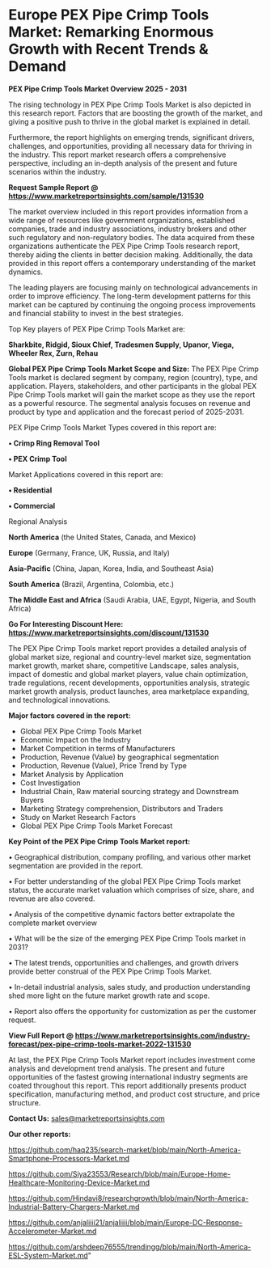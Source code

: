 # Europe PEX Pipe Crimp Tools Market: Remarking Enormous Growth with Recent Trends & Demand

<Strong> PEX Pipe Crimp Tools Market Overview 2025 - 2031</strong>

The rising technology in PEX Pipe Crimp Tools Market is also depicted in this research report. Factors that are boosting the growth of the market, and giving a positive push to thrive in the global market is explained in detail.

Furthermore, the report highlights on emerging trends, significant drivers, challenges, and opportunities, providing all necessary data for thriving in the industry. This report market research offers a comprehensive perspective, including an in-depth analysis of the present and future scenarios within the industry.

<strong>Request Sample Report @ <a href=https://www.marketreportsinsights.com/sample/131530>https://www.marketreportsinsights.com/sample/131530</a></strong>

The market overview included in this report provides information from a wide range of resources like government organizations, established companies, trade and industry associations, industry brokers and other such regulatory and non-regulatory bodies. The data acquired from these organizations authenticate the PEX Pipe Crimp Tools research report, thereby aiding the clients in better decision making. Additionally, the data provided in this report offers a contemporary understanding of the market dynamics.

The leading players are focusing mainly on technological advancements in order to improve efficiency. The long-term development patterns for this market can be captured by continuing the ongoing process improvements and financial stability to invest in the best strategies.

Top Key players of PEX Pipe Crimp Tools Market are:

<strong>Sharkbite, Ridgid, Sioux Chief, Tradesmen Supply, Upanor, Viega, Wheeler Rex, Zurn, Rehau</strong>

<strong><b>Global PEX Pipe Crimp Tools Market Scope and Size:</b></strong>
The PEX Pipe Crimp Tools market is declared segment by company, region (country), type, and application. Players, stakeholders, and other participants in the global PEX Pipe Crimp Tools market will gain the market scope as they use the report as a powerful resource. The segmental analysis focuses on revenue and product by type and application and the forecast period of 2025-2031.

PEX Pipe Crimp Tools Market Types covered in this report are:

<strong>• Crimp Ring Removal Tool

• PEX Crimp Tool</strong>

Market Applications covered in this report are:

<strong>• Residential

• Commercial</strong> 

Regional Analysis

<strong>North America</strong> (the United States, Canada, and Mexico)

<strong>Europe</strong> (Germany, France, UK, Russia, and Italy)

<strong>Asia-Pacific</strong> (China, Japan, Korea, India, and Southeast Asia)

<strong>South America</strong> (Brazil, Argentina, Colombia, etc.)

<strong>The Middle East and Africa</strong> (Saudi Arabia, UAE, Egypt, Nigeria, and South Africa)

<strong>Go For Interesting Discount Here: <a href=https://www.marketreportsinsights.com/discount/131530>https://www.marketreportsinsights.com/discount/131530</a></strong>

The PEX Pipe Crimp Tools market report provides a detailed analysis of global market size, regional and country-level market size, segmentation market growth, market share, competitive Landscape, sales analysis, impact of domestic and global market players, value chain optimization, trade regulations, recent developments, opportunities analysis, strategic market growth analysis, product launches, area marketplace expanding, and technological innovations.

<strong><b>Major factors covered in the report:</b></strong>
<ul>
  <li>Global PEX Pipe Crimp Tools Market </li>
  <li>Economic Impact on the Industry</li>
  <li>Market Competition in terms of Manufacturers</li>
  <li>Production, Revenue (Value) by geographical segmentation</li>
  <li>Production, Revenue (Value), Price Trend by Type</li>
  <li>Market Analysis by Application</li>
  <li>Cost Investigation</li>
  <li>Industrial Chain, Raw material sourcing strategy and Downstream Buyers</li>
  <li>Marketing Strategy comprehension, Distributors and Traders</li>
  <li>Study on Market Research Factors</li>
  <li>Global PEX Pipe Crimp Tools Market Forecast</li>
</ul>

<strong><b>Key Point of the PEX Pipe Crimp Tools Market report:</b></strong>

• Geographical distribution, company profiling, and various other market segmentation are provided in the report.

• For better understanding of the global PEX Pipe Crimp Tools market status, the accurate market valuation which comprises of size, share, and revenue are also covered.

• Analysis of the competitive dynamic factors better extrapolate the complete market overview

• What will be the size of the emerging PEX Pipe Crimp Tools market in 2031?

• The latest trends, opportunities and challenges, and growth drivers provide better construal of the PEX Pipe Crimp Tools Market.

• In-detail industrial analysis, sales study, and production understanding shed more light on the future market growth rate and scope.

• Report also offers the opportunity for customization as per the customer request.

<strong><b>View Full Report @ <a href=https://www.marketreportsinsights.com/industry-forecast/pex-pipe-crimp-tools-market-2022-131530>https://www.marketreportsinsights.com/industry-forecast/pex-pipe-crimp-tools-market-2022-131530</a></b></strong>


At last, the PEX Pipe Crimp Tools Market report includes investment come analysis and development trend analysis. The present and future opportunities of the fastest growing international industry segments are coated throughout this report. This report additionally presents product specification, manufacturing method, and product cost structure, and price structure.

<strong>Contact Us:</strong>
sales@marketreportsinsights.com

<strong>Our other reports:</strong>

<a href=https://github.com/haq235/search-market/blob/main/North-America-Smartphone-Processors-Market.md>https://github.com/haq235/search-market/blob/main/North-America-Smartphone-Processors-Market.md</a>

<a href=https://github.com/Siya23553/Research/blob/main/Europe-Home-Healthcare-Monitoring-Device-Market.md>https://github.com/Siya23553/Research/blob/main/Europe-Home-Healthcare-Monitoring-Device-Market.md</a>

<a href=https://github.com/Hindavi8/researchgrowth/blob/main/North-America-Industrial-Battery-Chargers-Market.md>https://github.com/Hindavi8/researchgrowth/blob/main/North-America-Industrial-Battery-Chargers-Market.md</a>

<a href=https://github.com/anjaliiii21/anjaliiii/blob/main/Europe-DC-Response-Accelerometer-Market.md>https://github.com/anjaliiii21/anjaliiii/blob/main/Europe-DC-Response-Accelerometer-Market.md</a>

<a href=https://github.com/arshdeep76555/trendingg/blob/main/North-America-ESL-System-Market.md>https://github.com/arshdeep76555/trendingg/blob/main/North-America-ESL-System-Market.md</a>"
